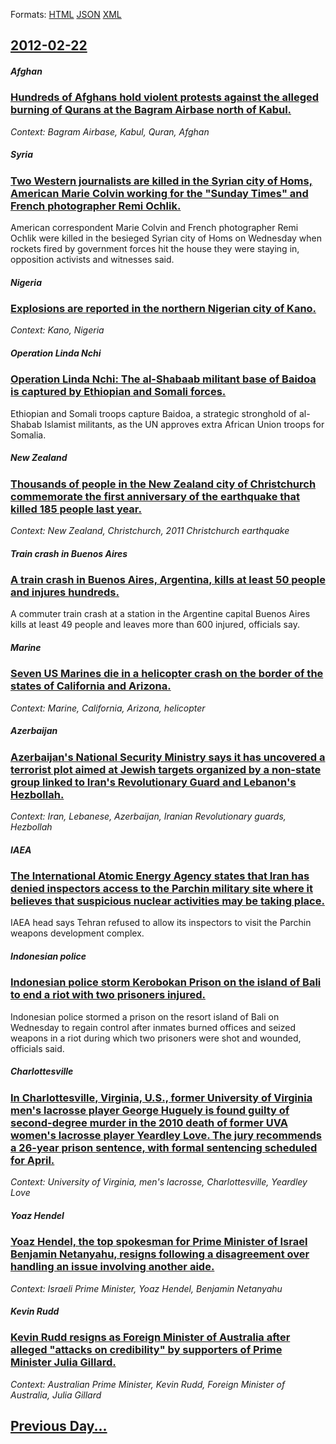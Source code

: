 
Formats: [HTML](2012/02/22/index.html)  [JSON](2012/02/22/index.json)  [XML](2012/02/22/index.xml)  

## [2012-02-22](/news/2012/02/22/index.md)

##### Afghan
### [Hundreds of Afghans hold violent protests against the alleged burning of Qurans at the Bagram Airbase north of Kabul. ](/news/2012/02/22/hundreds-of-afghans-hold-violent-protests-against-the-alleged-burning-of-qurans-at-the-bagram-airbase-north-of-kabul.md)
_Context: Bagram Airbase, Kabul, Quran, Afghan_

##### Syria
### [Two Western journalists are killed in the Syrian city of Homs, American Marie Colvin working for the "Sunday Times" and French photographer Remi Ochlik. ](/news/2012/02/22/two-western-journalists-are-killed-in-the-syrian-city-of-homs-american-marie-colvin-working-for-the-sunday-times-and-french-photographer.md)
American correspondent Marie Colvin and French photographer Remi Ochlik were killed in the besieged Syrian city of Homs on Wednesday when rockets fired by government forces hit the house they were staying in, opposition activists and witnesses said.

##### Nigeria
### [Explosions are reported in the northern Nigerian city of Kano. ](/news/2012/02/22/explosions-are-reported-in-the-northern-nigerian-city-of-kano.md)
_Context: Kano, Nigeria_

##### Operation Linda Nchi
### [Operation Linda Nchi: The al-Shabaab militant base of Baidoa is captured by Ethiopian and Somali forces. ](/news/2012/02/22/operation-linda-nchi-the-al-shabaab-militant-base-of-baidoa-is-captured-by-ethiopian-and-somali-forces.md)
Ethiopian and Somali troops capture Baidoa, a strategic stronghold of al-Shabab Islamist militants, as the UN approves extra African Union troops for Somalia.

##### New Zealand
### [Thousands of people in the New Zealand city of Christchurch commemorate the first anniversary of the earthquake that killed 185 people last year. ](/news/2012/02/22/thousands-of-people-in-the-new-zealand-city-of-christchurch-commemorate-the-first-anniversary-of-the-earthquake-that-killed-185-people-last.md)
_Context: New Zealand, Christchurch, 2011 Christchurch earthquake_

##### Train crash in Buenos Aires
### [A train crash in Buenos Aires, Argentina, kills at least 50 people and injures hundreds. ](/news/2012/02/22/a-train-crash-in-buenos-aires-argentina-kills-at-least-50-people-and-injures-hundreds.md)
A commuter train crash at a station in the Argentine capital Buenos Aires kills at least 49 people and leaves more than 600 injured, officials say.

##### Marine
### [Seven US Marines die in a helicopter crash on the border of the states of California and Arizona. ](/news/2012/02/22/seven-us-marines-die-in-a-helicopter-crash-on-the-border-of-the-states-of-california-and-arizona.md)
_Context: Marine, California, Arizona, helicopter_

##### Azerbaijan
### [Azerbaijan's National Security Ministry says it has uncovered a terrorist plot aimed at Jewish targets organized by a non-state group linked to Iran's Revolutionary Guard and Lebanon's Hezbollah. ](/news/2012/02/22/azerbaijan-s-national-security-ministry-says-it-has-uncovered-a-terrorist-plot-aimed-at-jewish-targets-organized-by-a-non-state-group-linked.md)
_Context: Iran, Lebanese, Azerbaijan, Iranian Revolutionary guards, Hezbollah_

##### IAEA
### [The International Atomic Energy Agency states that Iran has denied inspectors access to the Parchin military site where it believes that suspicious nuclear activities may be taking place. ](/news/2012/02/22/the-international-atomic-energy-agency-states-that-iran-has-denied-inspectors-access-to-the-parchin-military-site-where-it-believes-that-sus.md)
IAEA head says Tehran refused to allow its inspectors to visit the Parchin weapons development complex.

##### Indonesian police
### [Indonesian police storm Kerobokan Prison on the island of Bali to end a riot with two prisoners injured. ](/news/2012/02/22/indonesian-police-storm-kerobokan-prison-on-the-island-of-bali-to-end-a-riot-with-two-prisoners-injured.md)
Indonesian police stormed a prison on the resort island of Bali on Wednesday to regain control after inmates burned offices and seized weapons in a riot during which two prisoners were shot and wounded, officials said.

##### Charlottesville
### [In Charlottesville, Virginia, U.S., former University of Virginia men's lacrosse player George Huguely is found guilty of second-degree murder in the 2010 death of former UVA women's lacrosse player Yeardley Love. The jury recommends a 26-year prison sentence, with formal sentencing scheduled for April. ](/news/2012/02/22/in-charlottesville-virginia-u-s-former-university-of-virginia-men-s-lacrosse-player-george-huguely-is-found-guilty-of-second-degree-murd.md)
_Context: University of Virginia, men's lacrosse, Charlottesville, Yeardley Love_

##### Yoaz Hendel
### [Yoaz Hendel, the top spokesman for Prime Minister of Israel Benjamin Netanyahu, resigns following a disagreement over handling an issue involving another aide. ](/news/2012/02/22/yoaz-hendel-the-top-spokesman-for-prime-minister-of-israel-benjamin-netanyahu-resigns-following-a-disagreement-over-handling-an-issue-invo.md)
_Context: Israeli Prime Minister, Yoaz Hendel, Benjamin Netanyahu_

##### Kevin Rudd
### [Kevin Rudd resigns as Foreign Minister of Australia after alleged "attacks on credibility" by supporters of Prime Minister Julia Gillard. ](/news/2012/02/22/kevin-rudd-resigns-as-foreign-minister-of-australia-after-alleged-attacks-on-credibility-by-supporters-of-prime-minister-julia-gillard.md)
_Context: Australian Prime Minister, Kevin Rudd, Foreign Minister of Australia, Julia Gillard_

## [Previous Day...](/news/2012/02/21/index.md)

